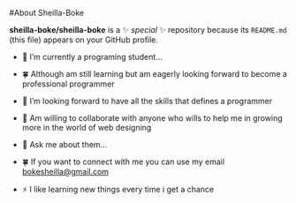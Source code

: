 #About Sheilla-Boke 


**sheilla-boke/sheilla-boke** is a ✨ _special_ ✨ repository because its `README.md` (this file) appears on your GitHub profile.



- 🔭 I’m currently a programing student...
- 🍀 Although am still learning but am eagerly looking forward to become a professional programmer 
- 👯 I’m looking forward to have all the skills that defines a programmer 
- 🤔 Am willing to collaborate with anyone who wills to help me in growing more in the world of web designing 
- 💬 Ask me about them...
- 🍀 If you want to connect with me you can use my email bokesheilla@gmail.com 

- ⚡ I like learning new things every time i get a chance

  
  


